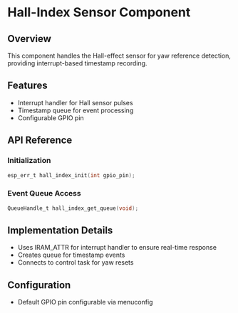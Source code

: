 # Hall-Index Sensor Component

## Overview
This component handles the Hall-effect sensor for yaw reference detection, providing interrupt-based timestamp recording.

## Features
- Interrupt handler for Hall sensor pulses
- Timestamp queue for event processing
- Configurable GPIO pin

## API Reference

### Initialization
```c
esp_err_t hall_index_init(int gpio_pin);
```

### Event Queue Access
```c
QueueHandle_t hall_index_get_queue(void);
```

## Implementation Details
- Uses IRAM_ATTR for interrupt handler to ensure real-time response
- Creates queue for timestamp events
- Connects to control task for yaw resets

## Configuration
- Default GPIO pin configurable via menuconfig
